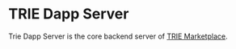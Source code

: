 # TRIE Dapp Server

Trie Dapp Server is the core backend server of [TRIE Marketplace](https://trie.network).